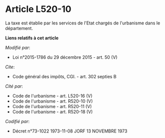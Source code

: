 # Article L520-10

La taxe est établie par les services de l'Etat chargés de l'urbanisme dans le département.

**Liens relatifs à cet article**

_Modifié par_:

  - Loi n°2015-1786 du 29 décembre 2015 - art. 50 (V)

_Cite_:

  - Code général des impôts, CGI. - art. 302 septies B

_Cité par_:

  - Code de l'urbanisme - art. L520-16 (V)
  - Code de l'urbanisme - art. R520-10 (V)
  - Code de l'urbanisme - art. R520-11 (V)
  - Code de l'urbanisme - art. R520-18 (V)

_Codifié par_:

  - Décret n°73-1022 1973-11-08 JORF 13 NOVEMBRE 1973
